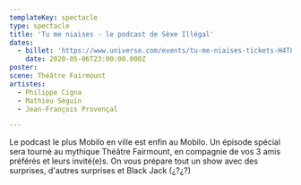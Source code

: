 ```yaml
---
templateKey: spectacle
type: spectacle
title: 'Tu me niaises - le podcast de Sèxe Illégal'
dates: 
  - billet: 'https://www.universe.com/events/tu-me-niaises-tickets-H4T8S1'
    date: 2020-05-06T23:00:00.000Z
poster: 
scene: Théâtre Fairmount
artistes:
  - Philippe Cigna
  - Mathieu Séguin
  - Jean-François Provençal

---
```

Le podcast le plus Mobilo en ville est enfin au Mobilo. Un épisode spécial sera tourné au mythique Théâtre Fairmount, en compagnie de vos 3 amis préférés et leurs invité(e)s. On vous prépare tout un show avec des surprises, d'autres surprises et Black Jack (¿?¿?)
